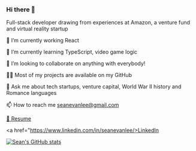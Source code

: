 ### Hi there 👋

Full-stack developer drawing from experiences at Amazon, a venture fund and virtual reality startup

🔭 I’m currently working React

🌱 I’m currently learning TypeScript, video game logic

👯 I’m looking to collaborate on anything with everybody!

👨‍💻 Most of my projects are available on my GitHub

💬 Ask me about tech startups, venture capital, World War II history and Romance languages

📫 How to reach me seanevanlee@gmail.com

<a href="https://drive.google.com/file/d/1p5OF5VrmMGiGgGSxPtxc-ulAOVo09FTQ/view?usp=sharing">📄 Resume</a> 

<a href="https://www.linkedin.com/in/seanevanlee/>LinkedIn</a>

[![Sean's GitHub stats](https://github-readme-stats.vercel.app/api?username=seanevanlee)](https://github.com/anuraghazra/github-readme-stats)
